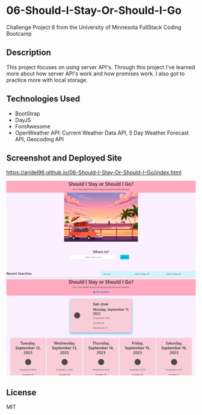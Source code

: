 # 06-Should-I-Stay-Or-Should-I-Go
Challenge Project 6 from the University of Minnesota FullStack Coding Bootcamp

## Description
This project focuses on using server API's. Through this project I've learned more about how server API's work and how promises work. I also got to practice more with local storage.

## Technologies Used
* BootStrap
* DayJS
* FontAwesome
* OpenWeather API: Current Weather Data API, 5 Day Weather Forecast API, Geocoding API

## Screenshot and Deployed Site
https://aridel96.github.io/06-Should-I-Stay-Or-Should-I-Go/index.html

![Home Page](/assets/images/UoM-challenge06-homePage.png)
![Search Results page](/assets/images/UoM-challenge06-searchResults.png)


## License
MIT
